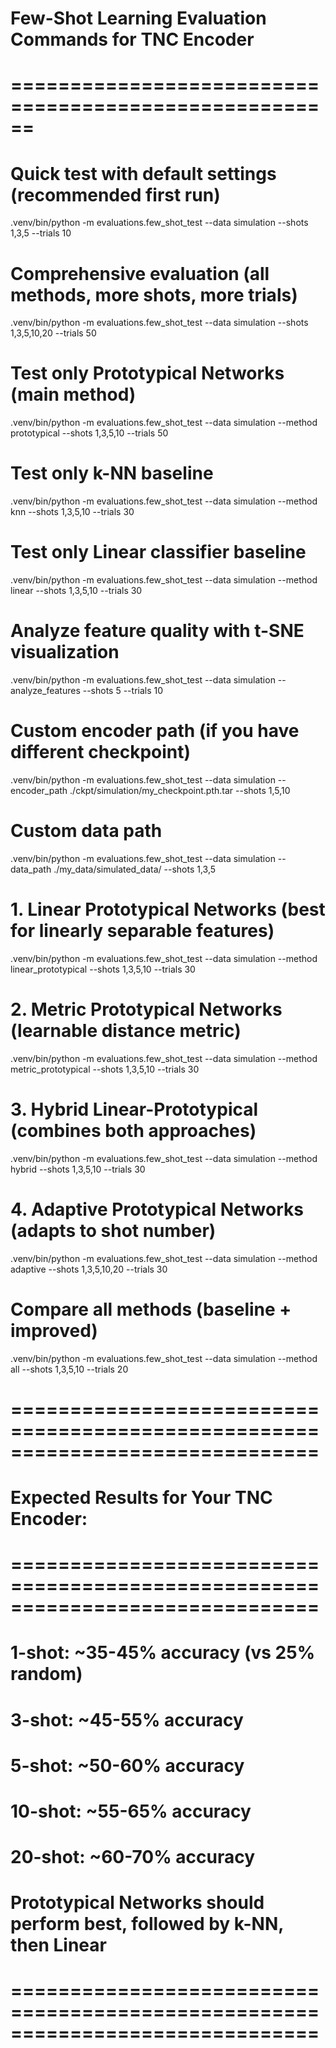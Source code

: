 # Few-Shot Learning Evaluation Commands for TNC Encoder
# ======================================================

# Quick test with default settings (recommended first run)
.venv/bin/python -m evaluations.few_shot_test --data simulation --shots 1,3,5 --trials 10

# Comprehensive evaluation (all methods, more shots, more trials)  
.venv/bin/python -m evaluations.few_shot_test --data simulation --shots 1,3,5,10,20 --trials 50

# Test only Prototypical Networks (main method)
.venv/bin/python -m evaluations.few_shot_test --data simulation --method prototypical --shots 1,3,5,10 --trials 50

# Test only k-NN baseline
.venv/bin/python -m evaluations.few_shot_test --data simulation --method knn --shots 1,3,5,10 --trials 30

# Test only Linear classifier baseline  
.venv/bin/python -m evaluations.few_shot_test --data simulation --method linear --shots 1,3,5,10 --trials 30

# Analyze feature quality with t-SNE visualization
.venv/bin/python -m evaluations.few_shot_test --data simulation --analyze_features --shots 5 --trials 10

# Custom encoder path (if you have different checkpoint)
.venv/bin/python -m evaluations.few_shot_test --data simulation --encoder_path ./ckpt/simulation/my_checkpoint.pth.tar --shots 1,5,10

# Custom data path
.venv/bin/python -m evaluations.few_shot_test --data simulation --data_path ./my_data/simulated_data/ --shots 1,3,5


# 1. Linear Prototypical Networks (best for linearly separable features)
.venv/bin/python -m evaluations.few_shot_test --data simulation --method linear_prototypical --shots 1,3,5,10 --trials 30

# 2. Metric Prototypical Networks (learnable distance metric)
.venv/bin/python -m evaluations.few_shot_test --data simulation --method metric_prototypical --shots 1,3,5,10 --trials 30

# 3. Hybrid Linear-Prototypical (combines both approaches)
.venv/bin/python -m evaluations.few_shot_test --data simulation --method hybrid --shots 1,3,5,10 --trials 30

# 4. Adaptive Prototypical Networks (adapts to shot number)
.venv/bin/python -m evaluations.few_shot_test --data simulation --method adaptive --shots 1,3,5,10,20 --trials 30

# Compare all methods (baseline + improved)
.venv/bin/python -m evaluations.few_shot_test --data simulation --method all --shots 1,3,5,10 --trials 20


# ==============================================================================
# Expected Results for Your TNC Encoder:
# ==============================================================================
# 
# 1-shot:  ~35-45% accuracy (vs 25% random)
# 3-shot:  ~45-55% accuracy  
# 5-shot:  ~50-60% accuracy
# 10-shot: ~55-65% accuracy
# 20-shot: ~60-70% accuracy
#
# Prototypical Networks should perform best, followed by k-NN, then Linear
# ==============================================================================